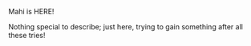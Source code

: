 Mahi is HERE!

Nothing special to describe;
just here, trying to gain something after all these tries!

